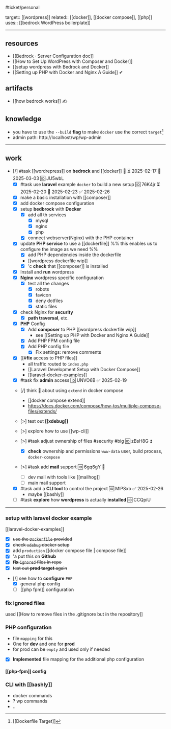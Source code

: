 #ticket/personal

target:: [[wordpress]]
related:: [[docker]], [[docker compose]], [[php]]
uses:: [[bedrock WordPress boilerplate]]
___
## resources
- [[Bedrock · Server Configuration doc]]
- [[How to Set Up WordPress with Composer and Docker]]
- [[setup wordpress with Bedrock and Docker]]
- [[Setting up PHP with Docker and Nginx A Guide]] ✔
## artifacts
- [[how bedrock works]] ✍
## knowledge
- you have to use the `--build` **flag** to make `docker` use the correct `target`[^1] 
- admin path: http://localhost/wp/wp-admin
___
## work

- [/] #task [[wordrepress]] on **bedrock** and [[docker]] 🔼 ⏳ 2025-02-17 📅 2025-03-03 🆔 JU5wbL
	- [x] #task use **laravel** example `docker` to build a new setup 🆔 76K4jr ⏳ 2025-02-20 📅 2025-02-23 ✅ 2025-02-26
	- [x] make a basic installation with [[composer]]
	- [x] add docker compose configuration
	- [x] setup **bedbrock** with **Docker**
		- [x] add all th services
			- [x] mysql
			- [x] nginx
			- [x] php
		- [x] connect webserver(Nginx) with the PHP container
	- [x] update **PHP service** to use a [[dockerfile]] %% this enables us to configure the image as we need %%
		- [x] add PHP dependencies inside the dockerfile
		- [[wordpress dockerfile wip]]
		- [x] 'c **check** that [[composer]] is installed
	- [x] Install and **run** wordpress
	- [x] **Nginx** wordpress specific configuration
		- [x] test all the changes
			- [x] robots
			- [x] favicon
			- [x] deny dotfiles
			- [x] static files
	- [x] check Nginx for **security**
		- [x] **path traversal**, etc.
	- [x] **PHP** Config
		- [x] Add **composer** to PHP [[wordpress dockerfile wip]]
			- see [[Setting up PHP with Docker and Nginx A Guide]]
		- [x] Add PHP FPM config file
		- [x] Add PHP config file
			- [x] Fix settings: remove comments
	- [x] [[#**fix** access to PHP files]]
		- all traffic routed to `index.php`
		- [[Laravel Development Setup with Docker Compose]]
		- [[laravel-docker-examples]] 
	- [x] #task fix **admin** access 🆔 UNVO6B ✅ 2025-02-19
	
	 - [/] think 🤔 about using `extend` in docker compose
		 - [[docker compose extend]]
		 - https://docs.docker.com/compose/how-tos/multiple-compose-files/extends/
	
	- [>] test out **[[xdebug]]**
	- [>] explore how to use [[wp-cli]]
	
	 - [>] #task adjust ownership of files #security #big 🆔 zBsH8G ⏫
		- [x] **check** ownership and permissions
		`www-data` user, build process, `docker-compose`
	 - [>] #task add **mail** support 🆔 6gq6gY 🔼
		 - [ ] dev mail with tools like [[mailhog]]
		 - [ ] main mail support
	 - [x] #task add a **CLI tool** to control the project 🆔 MlPSxb ✅ 2025-02-26
		 - maybe [[bashly]]
	- [ ] #task **explore** how **wordpress** is actually **installed** 🆔 CCQpiU
___
### setup with laravel docker example
[[laravel-docker-examples]]

- [x] ~~use the `Dockerfile` provided~~
- [x] ~~check `xdebug` docker setup~~
- [x] add `production` [[docker compose file | compose file]]
- [x] 'a put this on **Github**
- [x] ~~**fix** `ignored` files in repo~~
- [x] ~~test out **prod** **target** again~~
- [/] see how to **configure** `PHP`
	- [x] general php config
	- [ ] [[php fpm]] configuration

### fix **ignored** files
used [[How to remove files in the .gitignore but in the repository]]

### **PHP configuration**

-  file `mapping` for this
- One for **dev** and one for **prod**
- for prod can be `empty` and used only if needed

- [x] **Implemented** file mapping for the additional php configuration

#### [[php-fpm]] config


### CLI with [[bashly]]

- docker commands
- ? wp commands
- ..


[^1]: [[Dockerfile Target]]